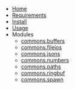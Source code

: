 <!-- markdownlint-disable MD001 MD013 MD034 MD033 MD051 MD041 -->

- [Home](/)
- [Requirements](/requirements.md)
- [Install](/install.md)
- [Usage](/usage.md)
- Modules
  - [commons.buffers](commons_buffers.md)
  - [commons.fileios](commons_fileios.md)
  - [commons.jsons](commons_jsons.md)
  - [commons.numbers](commons_numbers.md)
  - [commons.paths](commons_paths.md)
  - [commons.ringbuf](commons_ringbuf.md)
  - [commons.spawn](commons_spawn.md)
